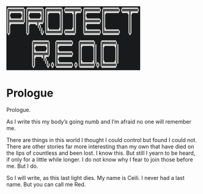<div align="left">
    <a href="https://jlingenfelser.github.io/project-redd-master/">
        <img src="/main.png" alt="Sample screenshot" title="Sample screenshot" width="350" />
    </a>
</div>

# **Prologue**

Prologue.

As I write this my body’s going numb and I’m afraid no one will remember me. 

There are things in this world I thought I could control but found I could not. There are other stories far more interesting than my own that have died on the lips of countless and been lost. I know this. But still I yearn to be heard, if only for a little while longer. I do not know why I fear to join those before me. But I do.

So I will write, as this last light dies. My name is Ceili. I never had a last name. But you can call me Red. 

<br>
